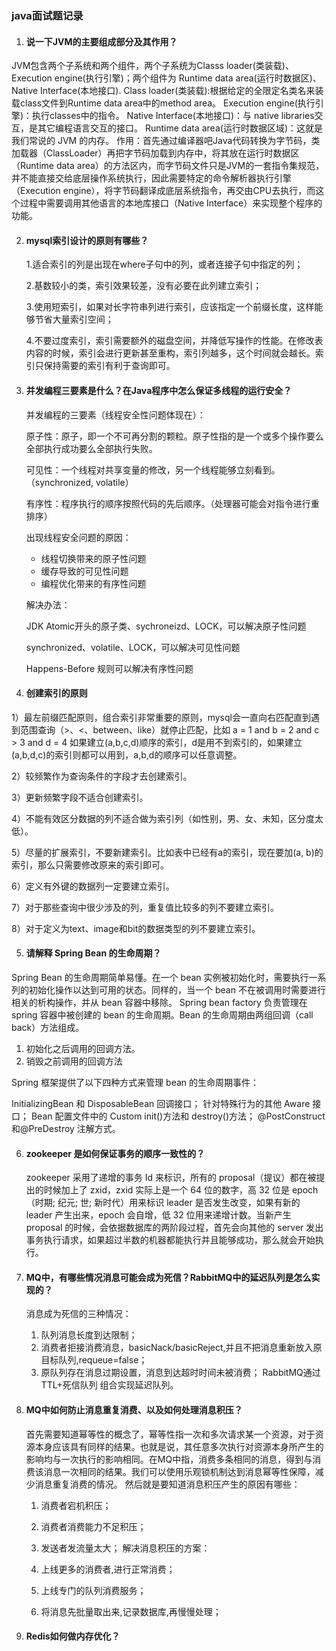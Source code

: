 ### java面试题记录

1. #### 说一下JVM的主要组成部分及其作用？

JVM包含两个子系统和两个组件，两个子系统为Classs loader(类装载)、Execution engine(执行引擎)；两个组件为 Runtime data area(运行时数据区)、Native Interface(本地接口).
  Class loader(类装载):根据给定的全限定名类名来装载class文件到Runtime data area中的method area。
  Execution engine(执行引擎)：执行classes中的指令。
  Native Interface(本地接口)：与 native libraries交互，是其它编程语言交互的接口。
  Runtime data area(运行时数据区域)：这就是我们常说的 JVM 的内存。
作用：首先通过编译器吧Java代码转换为字节码，类加载器（ClassLoader）再把字节码加载到内存中，将其放在运行时数据区（Runtime data area）的方法区内，而字节码文件只是JVM的一套指令集规范，并不能直接交给底层操作系统执行，因此需要特定的命令解析器执行引擎（Execution engine），将字节码翻译成底层系统指令，再交由CPU去执行，而这个过程中需要调用其他语言的本地库接口（Native Interface）来实现整个程序的功能。

2. #### mysql索引设计的原则有哪些？

   1.适合索引的列是出现在where子句中的列，或者连接子句中指定的列；

   2.基数较小的类，索引效果较差，没有必要在此列建立索引；

   3.使用短索引，如果对长字符串列进行索引，应该指定一个前缀长度，这样能够节省大量索引空间；

   4.不要过度索引，索引需要额外的磁盘空间，并降低写操作的性能。在修改表内容的时候，索引会进行更新甚至重构，索引列越多，这个时间就会越长。索引只保持需要的索引有利于查询即可。

3. #### 并发编程三要素是什么？在Java程序中怎么保证多线程的运行安全？

   并发编程的三要素（线程安全性问题体现在）：

   原子性：原子，即一个不可再分割的颗粒。原子性指的是一个或多个操作要么全部执行成功要么全部执行失败。

   可见性：一个线程对共享变量的修改，另一个线程能够立刻看到。（synchronized, volatile）

   有序性：程序执行的顺序按照代码的先后顺序。（处理器可能会对指令进行重排序）

   出现线程安全问题的原因：

   - 线程切换带来的原子性问题
   - 缓存导致的可见性问题
   - 编程优化带来的有序性问题

   解决办法：

   JDK Atomic开头的原子类、sychroneizd、LOCK，可以解决原子性问题

   synchronized、volatile、LOCK，可以解决可见性问题

   Happens-Before 规则可以解决有序性问题

4. #### 创建索引的原则

1）最左前缀匹配原则，组合索引非常重要的原则，mysql会一直向右匹配直到遇到范围查询（>、<、between、like）就停止匹配，比如 a = 1 and b = 2 and c > 3 and d = 4 如果建立(a,b,c,d)顺序的索引，d是用不到索引的，如果建立(a,b,d,c)的索引则都可以用到，a,b,d的顺序可以任意调整。

2）较频繁作为查询条件的字段才去创建索引。

3）更新频繁字段不适合创建索引。

4）不能有效区分数据的列不适合做为索引列（如性别，男、女、未知，区分度太低）。

5）尽量的扩展索引，不要新建索引。比如表中已经有a的索引，现在要加(a, b)的索引，那么只需要修改原来的索引即可。

6）定义有外键的数据列一定要建立索引。

7）对于那些查询中很少涉及的列，重复值比较多的列不要建立索引。

8）对于定义为text、image和bit的数据类型的列不要建立索引。

5. #### 请解释 Spring Bean 的生命周期？

Spring Bean 的生命周期简单易懂。在一个 bean 实例被初始化时，需要执行一系列的初始化操作以达到可用的状态。同样的，当一个 bean 不在被调用时需要进行相关的析构操作，并从 bean 容器中移除。
Spring bean factory 负责管理在 spring 容器中被创建的 bean 的生命周期。Bean 的生命周期由两组回调（call back）方法组成。

1. 初始化之后调用的回调方法。
2. 销毁之前调用的回调方法

Spring 框架提供了以下四种方式来管理 bean 的生命周期事件：

InitializingBean 和 DisposableBean 回调接口；
针对特殊行为的其他 Aware 接口；
Bean 配置文件中的 Custom init()方法和 destroy()方法；
@PostConstruct 和@PreDestroy 注解方式。

6. #### zookeeper 是如何保证事务的顺序一致性的？

   zookeeper 采用了递增的事务 Id 来标识，所有的 proposal（提议）都在被提出的时候加上了 zxid，zxid 实际上是一个 64 位的数字，高 32 位是 epoch（时期; 纪元; 世; 新时代）用来标识 leader 是否发生改变，如果有新的 leader 产生出来，epoch 会自增，低 32 位用来递增计数。当新产生 proposal 的时候，会依据数据库的两阶段过程，首先会向其他的 server 发出事务执行请求，如果超过半数的机器都能执行并且能够成功，那么就会开始执行。

7. #### MQ中，有哪些情况消息可能会成为死信？RabbitMQ中的延迟队列是怎么实现的？

   消息成为死信的三种情况：
   1. 队列消息长度到达限制；
   2. 消费者拒接消费消息，basicNack/basicReject,并且不把消息重新放入原目标队列,requeue=false；
   3. 原队列存在消息过期设置，消息到达超时时间未被消费；
     RabbitMQ通过TTL+死信队列 组合实现延迟队列。

8. #### MQ中如何防止消息重复消费、以及如何处理消息积压？

   首先需要知道幂等性的概念了，幂等性指一次和多次请求某一个资源，对于资源本身应该具有同样的结果。也就是说，其任意多次执行对资源本身所产生的影响均与一次执行的影响相同。在MQ中指，消费多条相同的消息，得到与消费该消息一次相同的结果。我们可以使用乐观锁机制达到消息幂等性保障，减少消息重复消费的情况。
   然后就是要知道消息积压产生的原因有哪些：
   1. 消费者宕机积压；
   2. 消费者消费能力不足积压；
   3. 发送者发流量太大；
   解决消息积压的方案：

   1. 上线更多的消费者,进行正常消费；
   2. 上线专门的队列消费服务；
   3. 将消息先批量取出来,记录数据库,再慢慢处理；

9. #### Redis如何做内存优化？

